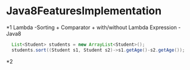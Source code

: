 # Java8FeaturesImplementation

*1 Lambda
-Sorting + Comparator + with/without Lambda Expression
-Java8
```java
  List<Student> students = new ArrayList<Student>();
  students.sort((Student s1, Student s2)->s1.getAge()-s2.getAge());
```

*2
